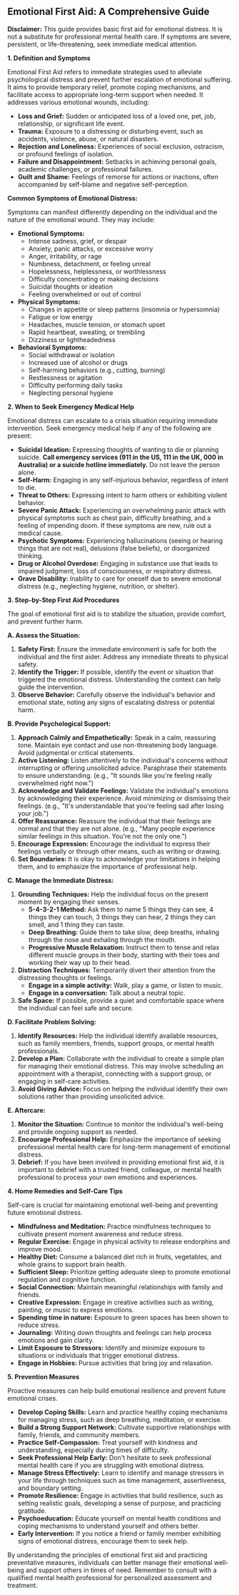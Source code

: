 ## Emotional First Aid: A Comprehensive Guide

**Disclaimer:** This guide provides basic first aid for emotional distress. It is not a substitute for professional mental health care. If symptoms are severe, persistent, or life-threatening, seek immediate medical attention.

**1. Definition and Symptoms**

Emotional First Aid refers to immediate strategies used to alleviate psychological distress and prevent further escalation of emotional suffering. It aims to provide temporary relief, promote coping mechanisms, and facilitate access to appropriate long-term support when needed. It addresses various emotional wounds, including:

*   **Loss and Grief:**  Sudden or anticipated loss of a loved one, pet, job, relationship, or significant life event.
*   **Trauma:** Exposure to a distressing or disturbing event, such as accidents, violence, abuse, or natural disasters.
*   **Rejection and Loneliness:**  Experiences of social exclusion, ostracism, or profound feelings of isolation.
*   **Failure and Disappointment:** Setbacks in achieving personal goals, academic challenges, or professional failures.
*   **Guilt and Shame:**  Feelings of remorse for actions or inactions, often accompanied by self-blame and negative self-perception.

**Common Symptoms of Emotional Distress:**

Symptoms can manifest differently depending on the individual and the nature of the emotional wound. They may include:

*   **Emotional Symptoms:**
    *   Intense sadness, grief, or despair
    *   Anxiety, panic attacks, or excessive worry
    *   Anger, irritability, or rage
    *   Numbness, detachment, or feeling unreal
    *   Hopelessness, helplessness, or worthlessness
    *   Difficulty concentrating or making decisions
    *   Suicidal thoughts or ideation
    *   Feeling overwhelmed or out of control
*   **Physical Symptoms:**
    *   Changes in appetite or sleep patterns (insomnia or hypersomnia)
    *   Fatigue or low energy
    *   Headaches, muscle tension, or stomach upset
    *   Rapid heartbeat, sweating, or trembling
    *   Dizziness or lightheadedness
*   **Behavioral Symptoms:**
    *   Social withdrawal or isolation
    *   Increased use of alcohol or drugs
    *   Self-harming behaviors (e.g., cutting, burning)
    *   Restlessness or agitation
    *   Difficulty performing daily tasks
    *   Neglecting personal hygiene

**2. When to Seek Emergency Medical Help**

Emotional distress can escalate to a crisis situation requiring immediate intervention. Seek emergency medical help if any of the following are present:

*   **Suicidal Ideation:**  Expressing thoughts of wanting to die or planning suicide.  **Call emergency services (911 in the US, 111 in the UK, 000 in Australia) or a suicide hotline immediately.**  Do not leave the person alone.
*   **Self-Harm:** Engaging in any self-injurious behavior, regardless of intent to die.
*   **Threat to Others:** Expressing intent to harm others or exhibiting violent behavior.
*   **Severe Panic Attack:** Experiencing an overwhelming panic attack with physical symptoms such as chest pain, difficulty breathing, and a feeling of impending doom. If these symptoms are new, rule out a medical cause.
*   **Psychotic Symptoms:**  Experiencing hallucinations (seeing or hearing things that are not real), delusions (false beliefs), or disorganized thinking.
*   **Drug or Alcohol Overdose:**  Engaging in substance use that leads to impaired judgment, loss of consciousness, or respiratory distress.
*   **Grave Disability:**  Inability to care for oneself due to severe emotional distress (e.g., neglecting hygiene, nutrition, or shelter).

**3. Step-by-Step First Aid Procedures**

The goal of emotional first aid is to stabilize the situation, provide comfort, and prevent further harm.

**A. Assess the Situation:**

1.  **Safety First:** Ensure the immediate environment is safe for both the individual and the first aider. Address any immediate threats to physical safety.
2.  **Identify the Trigger:** If possible, identify the event or situation that triggered the emotional distress. Understanding the context can help guide the intervention.
3.  **Observe Behavior:**  Carefully observe the individual's behavior and emotional state, noting any signs of escalating distress or potential harm.

**B. Provide Psychological Support:**

1.  **Approach Calmly and Empathetically:**  Speak in a calm, reassuring tone.  Maintain eye contact and use non-threatening body language.  Avoid judgmental or critical statements.
2.  **Active Listening:** Listen attentively to the individual's concerns without interrupting or offering unsolicited advice.  Paraphrase their statements to ensure understanding. (e.g., "It sounds like you're feeling really overwhelmed right now.")
3.  **Acknowledge and Validate Feelings:**  Validate the individual's emotions by acknowledging their experience.  Avoid minimizing or dismissing their feelings.  (e.g., "It's understandable that you're feeling sad after losing your job.")
4.  **Offer Reassurance:**  Reassure the individual that their feelings are normal and that they are not alone.  (e.g., "Many people experience similar feelings in this situation. You're not the only one.")
5.  **Encourage Expression:** Encourage the individual to express their feelings verbally or through other means, such as writing or drawing.
6.  **Set Boundaries:** It is okay to acknowledge your limitations in helping them, and to emphasize the importance of professional help.

**C. Manage the Immediate Distress:**

1.  **Grounding Techniques:**  Help the individual focus on the present moment by engaging their senses.
    *   **5-4-3-2-1 Method:** Ask them to name 5 things they can see, 4 things they can touch, 3 things they can hear, 2 things they can smell, and 1 thing they can taste.
    *   **Deep Breathing:** Guide them to take slow, deep breaths, inhaling through the nose and exhaling through the mouth.
    *   **Progressive Muscle Relaxation:**  Instruct them to tense and relax different muscle groups in their body, starting with their toes and working their way up to their head.
2.  **Distraction Techniques:**  Temporarily divert their attention from the distressing thoughts or feelings.
    *   **Engage in a simple activity:**  Walk, play a game, or listen to music.
    *   **Engage in a conversation:**  Talk about a neutral topic.
3.  **Safe Space:**  If possible, provide a quiet and comfortable space where the individual can feel safe and secure.

**D. Facilitate Problem Solving:**

1.  **Identify Resources:**  Help the individual identify available resources, such as family members, friends, support groups, or mental health professionals.
2.  **Develop a Plan:**  Collaborate with the individual to create a simple plan for managing their emotional distress.  This may involve scheduling an appointment with a therapist, connecting with a support group, or engaging in self-care activities.
3.  **Avoid Giving Advice:** Focus on helping the individual identify their own solutions rather than providing unsolicited advice.

**E. Aftercare:**

1.  **Monitor the Situation:**  Continue to monitor the individual's well-being and provide ongoing support as needed.
2.  **Encourage Professional Help:** Emphasize the importance of seeking professional mental health care for long-term management of emotional distress.
3.  **Debrief:** If you have been involved in providing emotional first aid, it is important to debrief with a trusted friend, colleague, or mental health professional to process your own emotions and experiences.

**4. Home Remedies and Self-Care Tips**

Self-care is crucial for maintaining emotional well-being and preventing future emotional distress.

*   **Mindfulness and Meditation:** Practice mindfulness techniques to cultivate present moment awareness and reduce stress.
*   **Regular Exercise:**  Engage in physical activity to release endorphins and improve mood.
*   **Healthy Diet:**  Consume a balanced diet rich in fruits, vegetables, and whole grains to support brain health.
*   **Sufficient Sleep:**  Prioritize getting adequate sleep to promote emotional regulation and cognitive function.
*   **Social Connection:**  Maintain meaningful relationships with family and friends.
*   **Creative Expression:**  Engage in creative activities such as writing, painting, or music to express emotions.
*   **Spending time in nature:** Exposure to green spaces has been shown to reduce stress.
*   **Journaling:** Writing down thoughts and feelings can help process emotions and gain clarity.
*   **Limit Exposure to Stressors:** Identify and minimize exposure to situations or individuals that trigger emotional distress.
*   **Engage in Hobbies:**  Pursue activities that bring joy and relaxation.

**5. Prevention Measures**

Proactive measures can help build emotional resilience and prevent future emotional crises.

*   **Develop Coping Skills:** Learn and practice healthy coping mechanisms for managing stress, such as deep breathing, meditation, or exercise.
*   **Build a Strong Support Network:**  Cultivate supportive relationships with family, friends, and community members.
*   **Practice Self-Compassion:**  Treat yourself with kindness and understanding, especially during times of difficulty.
*   **Seek Professional Help Early:**  Don't hesitate to seek professional mental health care if you are struggling with emotional distress.
*   **Manage Stress Effectively:**  Learn to identify and manage stressors in your life through techniques such as time management, assertiveness, and boundary setting.
*   **Promote Resilience:**  Engage in activities that build resilience, such as setting realistic goals, developing a sense of purpose, and practicing gratitude.
*   **Psychoeducation:** Educate yourself on mental health conditions and coping mechanisms to understand yourself and others better.
*   **Early Intervention:** If you notice a friend or family member exhibiting signs of emotional distress, encourage them to seek help.

By understanding the principles of emotional first aid and practicing preventative measures, individuals can better manage their emotional well-being and support others in times of need. Remember to consult with a qualified mental health professional for personalized assessment and treatment.
